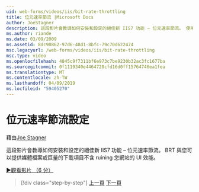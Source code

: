 ```yaml
---
uid: web-forms/videos/iis/bit-rate-throttling
title: 位元速率節流 |Microsoft Docs
author: JoeStagner
description: 這段影片會教導如何安裝和設定的絕佳新 IIS7 功能 – 位元速率節流。 使用 BRT 中，您可以提供媒體檔案或巨量下載 withou...
ms.author: riande
ms.date: 03/09/2009
ms.assetid: 8dc90862-97d6-48d1-8bfc-79c70d622474
msc.legacyurl: /web-forms/videos/iis/bit-rate-throttling
msc.type: video
ms.openlocfilehash: 4845c9f7311bf6e973c7be9230b32ac3fc1677ba
ms.sourcegitcommit: 0f1119340e4464720cfd16d0ff15764746ea1fea
ms.translationtype: MT
ms.contentlocale: zh-TW
ms.lasthandoff: 04/09/2019
ms.locfileid: "59405270"
---
```

# <a name="bit-rate-throttling"></a>位元速率節流設定

藉由[Joe Stagner](https://github.com/JoeStagner)

這段影片會教導如何安裝和設定的絕佳新 IIS7 功能 – 位元速率節流。 BRT 與您可以提供媒體檔案或巨量的下載項目不含 ruining 您網站的 UI 效能。

[&#9654;觀看影片 （6 分）](https://channel9.msdn.com/Blogs/ASP-NET-Site-Videos/bit-rate-throttling)

> [!div class="step-by-step"]
> [上一頁](installing-ftp7.md)
> [下一頁](iis7-playlists.md)
